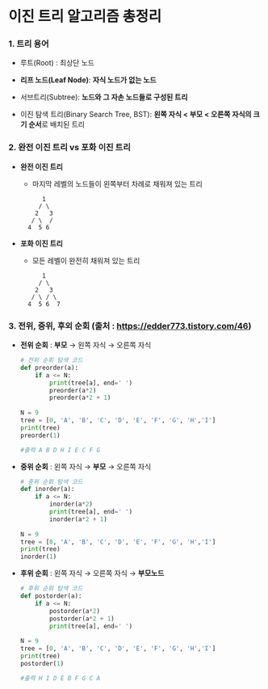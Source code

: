 # 이진 트리 알고리즘 총정리

### 1. 트리 용어

- 루트(Root) : 최상단 노드

- **리프 노드(Leaf Node)**: **자식 노드가 없는 노드**
- 서브트리(Subtree): **노드와 그 자손 노드들로 구성된 트리**
- 이진 탐색 트리(Binary Search Tree, BST): **왼쪽 자식 < 부모 < 오른쪽 자식의 크기 순서**로 배치된 트리



### 2. 완전 이진 트리 vs 포화 이진 트리

- **완전 이진 트리**

  - 마지막 레벨의 노드들이 왼쪽부터 차례로 채워져 있는 트리

  ```
        1
       / \
      2   3
     / \  /
    4  5 6
  ```

- **포화 이진 트리**

  - 모든 레벨이 완전히 채워져 있는 트리

  ```
        1
       / \
      2   3
     / \ / \
    4  5 6  7
  ```

  

### 3. 전위, 중위, 후외 순회 (출처 : https://edder773.tistory.com/46)

- **전위 순회** : **부모** → 왼쪽 자식 → 오른쪽 자식

  ```python
  # 전위 순회 탐색 코드
  def preorder(a):
      if a <= N:
          print(tree[a], end=' ')
          preorder(a*2)
          preorder(a*2 + 1)
   
  N = 9
  tree = [0, 'A', 'B', 'C', 'D', 'E', 'F', 'G', 'H','I']
  print(tree)
  preorder(1)
  
  #출력 A B D H I E C F G
  ```

- **중위 순회** : 왼쪽 자식 → **부모** →  오른쪽 자식

  ```python
  # 중위 순회 탐색 코드
  def inorder(a):
      if a <= N:
          inorder(a*2)
          print(tree[a], end=' ')
          inorder(a*2 + 1)
   
  N = 9
  tree = [0, 'A', 'B', 'C', 'D', 'E', 'F', 'G', 'H','I']
  print(tree)
  inorder(1)
  ```

- **후위 순회** : 왼쪽 자식 → 오른쪽 자식 → **부모노드**

  ```python
  # 후위 순회 탐색 코드
  def postorder(a):
      if a <= N:
          postorder(a*2)
          postorder(a*2 + 1)
          print(tree[a], end=' ')
   
  N = 9
  tree = [0, 'A', 'B', 'C', 'D', 'E', 'F', 'G', 'H','I']
  print(tree)
  postorder(1)
  
  #출력 H I D E B F G C A
  ```